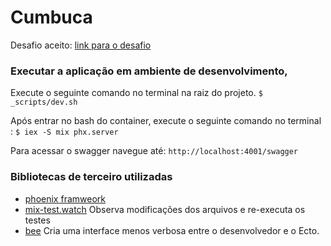 # Cumbuca

Desafio aceito: [link para o desafio](https://github.com/appcumbuca/desafios/blob/master/desafio-back-end.md)

### Executar a aplicação em ambiente de desenvolvimento,
Execute o seguinte comando no terminal na raiz do projeto.
`$ _scripts/dev.sh`

Após entrar no bash do container, execute o seguinte comando no terminal :
`$ iex -S mix phx.server`

Para acessar o swagger navegue até:
`http://localhost:4001/swagger`

### Bibliotecas de terceiro utilizadas
- [phoenix framweork](https://www.phoenixframework.org/)
- [mix-test.watch](https://github.com/lpil/mix-test.watch)
Observa modificações dos arquivos e re-executa os testes
- [bee]((https://github.com/andridus/mix-test.watch))
Cria uma interface menos verbosa entre o desenvolvedor e o Ecto.
